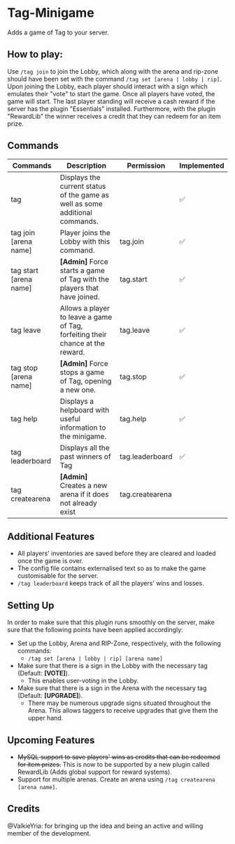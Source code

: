 # Tag-Minigame
Adds a game of Tag to your server.

## How to play:
Use `/tag join` to join the Lobby, which along with the arena and rip-zone should have been set with the command `/tag set [arena | lobby | rip]`. Upon joining the Lobby, each player should interact with a sign which emulates their "vote" to start the game. Once all players have voted, the game will start.
The last player standing will receive a cash reward if the server has the plugin "Essentials" installed. Furthermore, with the plugin "RewardLib" the winner receives a credit that they can redeem for an item prize.

## Commands

| Commands   | Description   | Permission   | Implemented |
|------------|---------------|--------------|------------|
|tag|Displays the current status of the game as well as some additional commands.||:white_check_mark:|
|tag join [arena name]   |Player joins the Lobby with this command. |tag.join      |:white_check_mark:|
|tag start [arena name]  |**[Admin]** Force starts a game of Tag with the players that have joined.|tag.start     |:white_check_mark:|
|tag leave   |Allows a player to leave a game of Tag, forfeiting their chance at the reward.|tag.leave|:white_check_mark:|
|tag stop [arena name]  |**[Admin]** Force stops a game of Tag, opening a new one. |tag.stop            	|:white_check_mark:|
|tag help      |Displays a helpboard with useful information to the minigame. |tag.help            	|:white_check_mark:|
|tag leaderboard|Displays all the past winners of Tag|tag.leaderboard|:white_check_mark:|
|tag createarena|**[Admin]** Creates a new arena if it does not already exist|tag.createarena||

## Additional Features

- All players' inventories are saved before they are cleared and loaded once the game is over.
- The config file contains externalised text so as to make the game customisable for the server.
- `/tag leaderboard` keeps track of all the players' wins and losses.

## Setting Up

In order to make sure that this plugin runs smoothly on the server, make sure that the following points have been applied accordingly:

- Set up the Lobby, Arena and RIP-Zone, respectively, with the following commands:
  - `/tag set [arena | lobby | rip] [arena name]`
- Make sure that there is a sign in the Lobby with the necessary tag (Default: **[VOTE]**).
  - This enables user-voting in the Lobby.
- Make sure that there is a sign in the Arena with the necessary tag (Default: **[UPGRADE]**).
  - There may be numerous upgrade signs situated throughout the Arena. This allows taggers to receive upgrades that give them the upper hand.
  
## Upcoming Features

- ~~MySQL support to save players' wins as credits that can be redeemed for item prizes.~~ This is now to be supported by a new plugin called RewardLib (Adds global support for reward systems).
- Support for multiple arenas. Create an arena using `/tag createarena [arena name]`.
  
## Credits

@ValkieYria: for bringing up the idea and being an active and willing member of the development.
